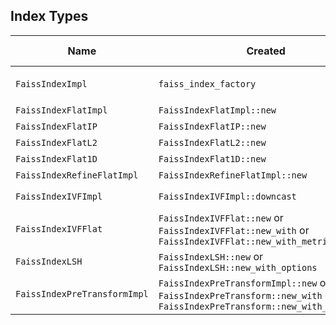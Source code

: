 ## Index Types

|Name|Created|Refer Index | Refer Others| Need train |
|-|-|-|-|-|
|`FaissIndexImpl`|`faiss_index_factory`|depends on `description`|depends on `description`|depends on `depends on description`|
|`FaissIndexFlatImpl`|`FaissIndexFlatImpl::new`|N|N|N|
|`FaissIndexFlatIP`|`FaissIndexFlatIP::new`|N|N|N|
|`FaissIndexFlatL2`|`FaissIndexFlatL2::new`|N|N|N|
|`FaissIndexFlat1D`|`FaissIndexFlat1D::new`|N|N|N|
|`FaissIndexRefineFlatImpl`|`FaissIndexRefineFlatImpl::new`|Y|N|N|
|`FaissIndexIVFImpl`|`FaissIndexIVFImpl::downcast`|Y, `quantizer`|N|Y|
|`FaissIndexIVFFlat`|`FaissIndexIVFFlat::new` or `FaissIndexIVFFlat::new_with` or `FaissIndexIVFFlat::new_with_metric` |Y, `quantizer`|N|Y|
|`FaissIndexLSH`|`FaissIndexLSH::new` or `FaissIndexLSH::new_with_options`|N|N|Y|
|`FaissIndexPreTransformImpl`|`FaissIndexPreTransformImpl::new` or `FaissIndexPreTransform::new_with` or `FaissIndexPreTransform::new_with_transform`|Y `index`| Y `transformer`|Y|